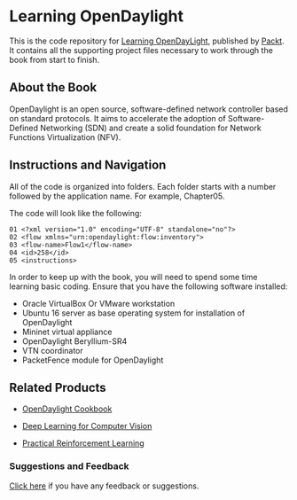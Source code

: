 # Learning OpenDaylight
This is the code repository for [Learning OpenDayLight](https://www.packtpub.com/networking-and-servers/learning-opendaylight?utm_source=github&utm_medium=repository&utm_campaign=9781782174523), published by [Packt](https://www.packtpub.com/?utm_source=github). It contains all the supporting project files necessary to work through the book from start to finish.
## About the Book
OpenDaylight is an open source, software-defined network controller based on standard protocols. It aims to accelerate the adoption of Software-Defined Networking (SDN) and create a solid foundation for Network Functions Virtualization (NFV).

## Instructions and Navigation
All of the code is organized into folders. Each folder starts with a number followed by the application name. For example, Chapter05.



The code will look like the following:
```
01 <?xml version="1.0" encoding="UTF-8" standalone="no"?>
02 <flow xmlns="urn:opendaylight:flow:inventory">
03 <flow-name>Flow1</flow-name>
04 <id>258</id>
05 <instructions>
```

In order to keep up with the book, you will need to spend some time learning basic coding.
Ensure that you have the following software installed:

* Oracle VirtualBox Or VMware workstation
* Ubuntu 16 server as base operating system for installation of OpenDaylight
* Mininet virtual appliance
* OpenDaylight Beryllium-SR4
* VTN coordinator
* PacketFence module for OpenDaylight

## Related Products
* [OpenDaylight Cookbook](https://www.packtpub.com/virtualization-and-cloud/opendaylight-cookbook?utm_source=github&utm_medium=repository&utm_campaign=9781786462305)

* [Deep Learning for Computer Vision](https://www.packtpub.com/big-data-and-business-intelligence/deep-learning-computer-vision?utm_source=github&utm_medium=repository&utm_campaign=9781788295628)

* [Practical Reinforcement Learning](https://www.packtpub.com/big-data-and-business-intelligence/practical-reinforcement-learning?utm_source=github&utm_medium=repository&utm_campaign=9781787128729)

### Suggestions and Feedback
[Click here](https://docs.google.com/forms/d/e/1FAIpQLSe5qwunkGf6PUvzPirPDtuy1Du5Rlzew23UBp2S-P3wB-GcwQ/viewform) if you have any feedback or suggestions.
